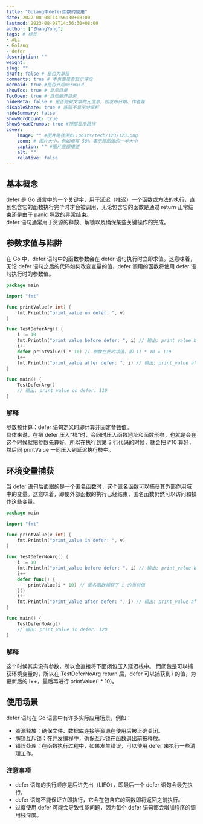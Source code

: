 ```yaml
---
title: "Golang中defer函数的使用"
date: 2022-08-08T14:56:30+08:00
lastmod: 2023-08-08T14:56:30+08:00
author: ["ZhangYong"]
tags: # 标签
- ALL
- Golang
- defer
description: ""
weight:
slug: ""
draft: false # 是否为草稿
comments: true # 本页面是否显示评论
mermaid: true #是否开启mermaid
showToc: true # 显示目录
TocOpen: true # 自动展开目录
hideMeta: false # 是否隐藏文章的元信息，如发布日期、作者等
disableShare: true # 底部不显示分享栏
hideSummary: false
ShowWordCount: true
ShowBreadCrumbs: true #顶部显示路径
cover:
    image: "" #图片路径例如：posts/tech/123/123.png
    zoom: # 图片大小，例如填写 50% 表示原图像的一半大小
    caption: "" #图片底部描述
    alt: ""
    relative: false
---
```

## 基本概念
defer 是 Go 语言中的一个关键字，用于延迟（推迟）一个函数或方法的执行，直到包含它的函数执行完毕时才会被调用，无论包含它的函数是通过 return 正常结束还是由于 panic 导致的异常结束。           
defer 语句通常用于资源的释放、解锁以及确保某些关键操作的完成。


## 参数求值与陷阱
在 Go 中，defer 语句中的函数参数会在 defer 语句执行时立即求值。这意味着，无论 defer 语句之后的代码如何改变变量的值，defer 调用的函数将使用 defer 语句执行时的参数值。
```go
package main

import "fmt"

func printValue(v int) {
    fmt.Println("print_value on defer: ", v)
}

func TestDeferArg() {
    i := 10
    fmt.Println("print_value before defer: ", i) // 输出: print_value before defer: 10
    i++
    defer printValue(i * 10) // 参数在此时求值，即 11 * 10 = 110
    i++
    fmt.Println("print_value after defer: ", i) // 输出: print_value after defer: 12
}

func main() {
    TestDeferArg()
    // 输出: print_value on defer: 110
}
```

### 解释
参数预计算：defer 语句定义时即计算并固定参数值。     
具体来说，在把 defer 压入“栈”时，会同时压入函数地址和函数形参，也就是会在这个时候就把参数先算好。所以在执行到第 3 行代码的时候，就会把 i*10 算好，然后同 printValue 一同压入到延迟执行栈中。

## 环境变量捕获
当 defer 语句后面跟的是一个匿名函数时，这个匿名函数可以捕获其外部作用域中的变量。这意味着，即使外部函数的执行已经结束，匿名函数仍然可以访问和操作这些变量。
```go
package main

import "fmt"

func printValue(v int) {
    fmt.Println("print_value in defer: ", v)
}

func TestDeferNoArg() {
    i := 10
    fmt.Println("print_value before defer: ", i) // 输出: print_value before defer: 10
    i++
    defer func() {
        printValue(i * 10) // 匿名函数捕获了 i 的当前值
    }()
    i++
    fmt.Println("print_value after defer: ", i) // 输出: print_value after defer: 12
}

func main() {
    TestDeferNoArg()
    // 输出: print_value in defer: 120
}
```

### 解释
这个时候其实没有参数，所以会直接将下面闭包压入延迟栈中。
而闭包是可以捕获环境变量的，所以在 TestDeferNoArg return 后，defer 可以捕获到 i 的值，为更新后的 i++，最后再进行 printValue(i * 10)。

## 使用场景
defer 语句在 Go 语言中有许多实际应用场景，例如：
* 资源释放：确保文件、数据库连接等资源在使用后被正确关闭。
* 解锁互斥锁：在并发编程中，确保互斥锁在函数退出前被释放。
* 错误处理：在函数执行过程中，如果发生错误，可以使用 defer 来执行一些清理工作。

###  注意事项
* defer 语句的执行顺序是后进先出（LIFO），即最后一个 defer 语句会最先执行。
* defer 语句不能保证立即执行，它会在包含它的函数即将返回之前执行。
* 过度使用 defer 可能会导致性能问题，因为每个 defer 语句都会增加程序的调用栈深度。
